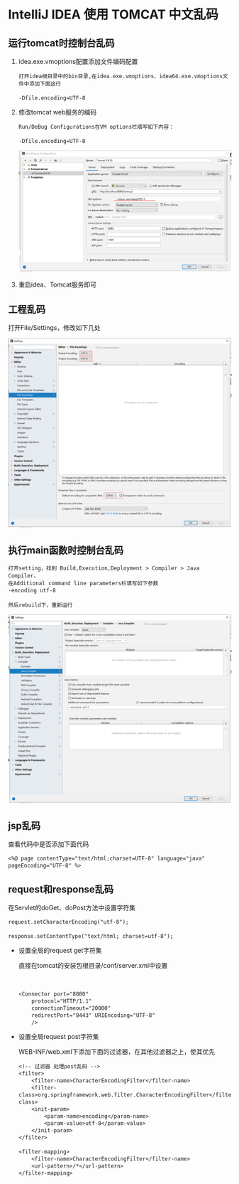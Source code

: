 IntelliJ IDEA 使用 TOMCAT 中文乱码
==


## 运行tomcat时控制台乱码
1. idea.exe.vmoptions配置添加文件编码配置
    ```text
    打开idea根目录中的bin目录,在idea.exe.vmoptions、idea64.exe.vmoptions文件中添加下面这行
    
    -Dfile.encoding=UTF-8
    ```

2. 修改tomcat web服务的编码
    ```text
    Run/DeBug Configurations在VM options栏填写如下内容：
    
    -Dfile.encoding=UTF-8
    ```
    
    ![](../images/tomcat/tomcat乱码03.png)

3. 重启idea、Tomcat服务即可


## 工程乱码
打开File/Settings，修改如下几处

![](../images/tomcat/tomcat乱码01.png)


## 执行main函数时控制台乱码
```text
打开setting，找到 Build,Execution,Deployment > Compiler > Java Compiler， 
在Additional command line parameters栏填写如下参数
-encoding utf-8

然后rebuild下，重新运行
```
![](../images/tomcat/tomcat乱码02.png)


## jsp乱码
查看代码中是否添加下面代码
```text
<%@ page contentType="text/html;charset=UTF-8" language="java" pageEncoding="UTF-8" %>
```

## request和response乱码
在Servlet的doGet、doPost方法中设置字符集
```text
request.setCharacterEncoding("utf-8");

response.setContentType("text/html; charset=utf-8");
```

* 设置全局的request get字符集

    直接在tomcat的安装包根目录/conf/server.xml中设置
    ```text
    

    <Connector port="8080" 
        protocol="HTTP/1.1"
        connectionTimeout="20000" 
        redirectPort="8443" URIEncoding="UTF-8" 
        />
    ```

* 设置全局request post字符集

    WEB-INF/web.xml下添加下面的过滤器，在其他过滤器之上，使其优先
    ```
    <!-- 过滤器 处理post乱码 -->
    <filter>
        <filter-name>CharacterEncodingFilter</filter-name>
        <filter-class>org.springframework.web.filter.CharacterEncodingFilter</filter-class>
        <init-param>
            <param-name>encoding</param-name>
            <param-value>utf-8</param-value>
        </init-param>
    </filter>

    <filter-mapping>
        <filter-name>CharacterEncodingFilter</filter-name>
        <url-pattern>/*</url-pattern>
    </filter-mapping>
    ```
